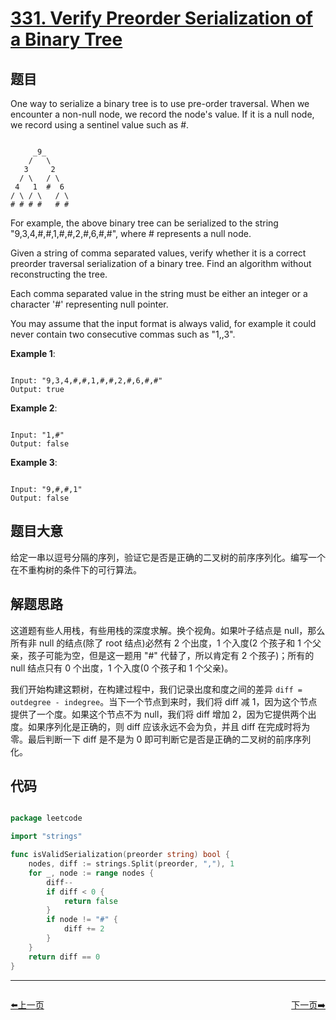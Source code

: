 # [331. Verify Preorder Serialization of a Binary Tree](https://leetcode.com/problems/verify-preorder-serialization-of-a-binary-tree/)

## 题目

One way to serialize a binary tree is to use pre-order traversal. When we encounter a non-null node, we record the node's value. If it is a null node, we record using a sentinel value such as #.

```

     _9_
    /   \
   3     2
  / \   / \
 4   1  #  6
/ \ / \   / \
# # # #   # #

```

For example, the above binary tree can be serialized to the string "9,3,4,#,#,1,#,#,2,#,6,#,#", where # represents a null node.

Given a string of comma separated values, verify whether it is a correct preorder traversal serialization of a binary tree. Find an algorithm without reconstructing the tree.

Each comma separated value in the string must be either an integer or a character '#' representing null pointer.

You may assume that the input format is always valid, for example it could never contain two consecutive commas such as "1,,3".

**Example 1**:

```

Input: "9,3,4,#,#,1,#,#,2,#,6,#,#"
Output: true

```

**Example 2**:

```

Input: "1,#"
Output: false

```
**Example 3**:

```

Input: "9,#,#,1"
Output: false

```

## 题目大意

给定一串以逗号分隔的序列，验证它是否是正确的二叉树的前序序列化。编写一个在不重构树的条件下的可行算法。

## 解题思路

这道题有些人用栈，有些用栈的深度求解。换个视角。如果叶子结点是 null，那么所有非 null 的结点(除了 root 结点)必然有 2 个出度，1 个入度(2 个孩子和 1 个父亲，孩子可能为空，但是这一题用 "#" 代替了，所以肯定有 2 个孩子)；所有的 null 结点只有 0 个出度，1 个入度(0 个孩子和 1 个父亲)。

我们开始构建这颗树，在构建过程中，我们记录出度和度之间的差异 `diff = outdegree - indegree`。当下一个节点到来时，我们将 diff 减 1，因为这个节点提供了一个度。如果这个节点不为 null，我们将 diff 增加 2，因为它提供两个出度。如果序列化是正确的，则 diff 应该永远不会为负，并且 diff 在完成时将为零。最后判断一下 diff 是不是为 0 即可判断它是否是正确的二叉树的前序序列化。

## 代码

```go

package leetcode

import "strings"

func isValidSerialization(preorder string) bool {
	nodes, diff := strings.Split(preorder, ","), 1
	for _, node := range nodes {
		diff--
		if diff < 0 {
			return false
		}
		if node != "#" {
			diff += 2
		}
	}
	return diff == 0
}

```


----------------------------------------------
<div style="display: flex;justify-content: space-between;align-items: center;">
<p><a href="https://books.halfrost.com/leetcode/ChapterFour/0300~0399/0329.Longest-Increasing-Path-in-a-Matrix/">⬅️上一页</a></p>
<p><a href="https://books.halfrost.com/leetcode/ChapterFour/0300~0399/0337.House-Robber-III/">下一页➡️</a></p>
</div>
